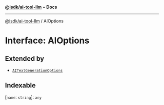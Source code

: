 [**@isdk/ai-tool-llm**](../README.md) • **Docs**

***

[@isdk/ai-tool-llm](../globals.md) / AIOptions

# Interface: AIOptions

## Extended by

- [`AITextGenerationOptions`](AITextGenerationOptions.md)

## Indexable

 \[`name`: `string`\]: `any`
